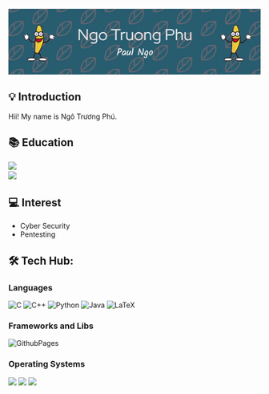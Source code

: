 
<p align="center">  
<img src="./header.gif"/>
</p>

## 💡 Introduction

Hii! My name is Ngô Trương Phú. 

## 📚 Education 
<a href="https://thptluongthevinh.hcm.edu.vn/homegd3">
  <img src="https://img.shields.io/badge/K16 (2020~2023) - LTV High school-EADBC6?style=for-the-badge"/>
</a>
<br>
<a href="https://cse.hcmut.edu.vn/en">
  <img src="https://img.shields.io/badge/Computer science and engineering (2023~2027) - HCMUT,VNUHCM-EADBC6?style=for-the-badge"/>
</a>

## 💻 Interest

- Cyber Security
- Pentesting


## 🛠️ Tech Hub:

### Languages
![C](https://img.shields.io/badge/c-%2300599C.svg?style=for-the-badge&logo=c&logoColor=white) ![C++](https://img.shields.io/badge/c++-%2300599C.svg?style=for-the-badge&logo=c%2B%2B&logoColor=white) ![Python](https://img.shields.io/badge/python-3670A0?style=for-the-badge&logo=python&logoColor=ffdd54) ![Java](https://img.shields.io/badge/java-%23ED8B00.svg?style=for-the-badge&logo=openjdk&logoColor=white)  ![LaTeX](https://img.shields.io/badge/latex-%23008080.svg?style=for-the-badge&logo=latex&logoColor=white)

### Frameworks and Libs

![GithubPages](https://img.shields.io/badge/github%20pages-121013?style=for-the-badge&logo=github&logoColor=white)

### Operating Systems
<img src="https://img.shields.io/badge/windows-0078D6?style=for-the-badge&logo=windows&logoColor=white"> <img src="https://img.shields.io/badge/macos-000000?style=for-the-badge&logo=apple&logoColor=white"> <img src="https://img.shields.io/badge/Kali_Linux-557C94?style=for-the-badge&logo=kalilinux&logoColor=white">



